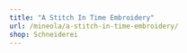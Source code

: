 ```yaml
---
title: "A Stitch In Time Embroidery"
url: /mineola/a-stitch-in-time-embroidery/
shop: Schneiderei
---
```

